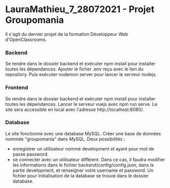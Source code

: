 # LauraMathieu_7_28072021 - Projet Groupomania #

Il s'agit du dernier projet de la formation Développeur Web d'OpenClassrooms.

### Backend ###
Se rendre dans le dossier backend et exécuter npm install pour installer toutes les dépendances.
Ajouter le ficher .env reçu avec le lien du repository.
Puis exécuter nodemon server pour lancer le serveur nodejs.

### Frontend ###
Se rendre dans le dossier backend et exécuter npm install pour installer toutes les dépendances.
Lancer le serveur vuejs avec npm run serve. Le site sera accessible en local avec l'adresse http://localhost:8080/.

### Database ###
Le site fonctionne avec une database MySQL.
Créer une base de données nommée "groupomania" dans MySQL.
Deux possibilités :
- enregistrer un utilisateur nommé development et ayant pour mot de passe password.
- se connecter avec un utilisateur différent. Dans ce cas, il faudra modifier les informations dans le fichier backend/config/config.json, dans la partie development, et renseigner votre username et password.
Un fichier pour initialisation de la database se trouve dans le dossier database.

